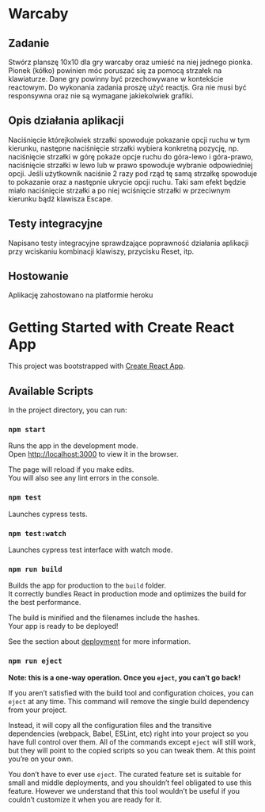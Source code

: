 # Warcaby

## Zadanie

Stwórz planszę 10x10 dla gry warcaby oraz umieść na niej jednego
pionka. Pionek (kółko) powinien móc poruszać się za pomocą strzałek na klawiaturze. Dane gry powinny być przechowywane w kontekście reactowym.
Do wykonania zadania proszę użyć reactjs. Gra nie musi być responsywna oraz nie są wymagane jakiekolwiek grafiki.

## Opis działania aplikacji

Naciśnięcie którejkolwiek strzałki spowoduje pokazanie opcji ruchu w tym kierunku, następne naciśnięcie strzałki wybiera konkretną pozycję, np. naciśnięcie strzałki w górę pokaże opcje ruchu do góra-lewo i góra-prawo, naciśnięcie strzałki w lewo lub w prawo spowoduje wybranie odpowiedniej opcji.
Jeśli użytkownik naciśnie 2 razy pod rząd tę samą strzałkę spowoduje to pokazanie oraz a następnie ukrycie opcji ruchu. Taki sam efekt będzie miało naciśnięcie strzałki a po niej wciśnięcie strzałki w przeciwnym kierunku bądź klawisza Escape.

## Testy integracyjne

Napisano testy integracyjne sprawdzające poprawność działania aplikacji przy wciskaniu kombinacji klawiszy, przycisku Reset, itp.

## Hostowanie

Aplikację zahostowano na platformie heroku

# Getting Started with Create React App

This project was bootstrapped with [Create React App](https://github.com/facebook/create-react-app).

## Available Scripts

In the project directory, you can run:

### `npm start`

Runs the app in the development mode.\
Open [http://localhost:3000](http://localhost:3000) to view it in the browser.

The page will reload if you make edits.\
You will also see any lint errors in the console.

### `npm test`

Launches cypress tests.

### `npm test:watch`

Launches cypress test interface with watch mode.

### `npm run build`

Builds the app for production to the `build` folder.\
It correctly bundles React in production mode and optimizes the build for the best performance.

The build is minified and the filenames include the hashes.\
Your app is ready to be deployed!

See the section about [deployment](https://facebook.github.io/create-react-app/docs/deployment) for more information.

### `npm run eject`

**Note: this is a one-way operation. Once you `eject`, you can’t go back!**

If you aren’t satisfied with the build tool and configuration choices, you can `eject` at any time. This command will remove the single build dependency from your project.

Instead, it will copy all the configuration files and the transitive dependencies (webpack, Babel, ESLint, etc) right into your project so you have full control over them. All of the commands except `eject` will still work, but they will point to the copied scripts so you can tweak them. At this point you’re on your own.

You don’t have to ever use `eject`. The curated feature set is suitable for small and middle deployments, and you shouldn’t feel obligated to use this feature. However we understand that this tool wouldn’t be useful if you couldn’t customize it when you are ready for it.
